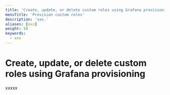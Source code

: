 ```yaml
---
title: 'Create, update, or delete custom roles using Grafana provisioning'
menuTitle: 'Provision custom roles'
description: 'xxx.'
aliases: [xxx]
weight: 50
keywords:
  - xxx
---
```


# Create, update, or delete custom roles using Grafana provisioning

xxxxx
